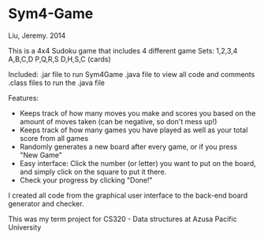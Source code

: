 Sym4-Game
=========

Liu, Jeremy. 2014

This is a 4x4 Sudoku game that includes 4 different game Sets:
1,2,3,4
A,B,C,D
P,Q,R,S
D,H,S,C (cards)

Included:
.jar file to run Sym4Game
.java file to view all code and comments
.class files to run the .java file

Features:
- Keeps track of how many moves you make and scores you based on the amount of moves taken (can be negative, so don't mess up!)
- Keeps track of how many games you have played as well as your total score from all games
- Randomly generates a new board after every game, or if you press "New Game"
- Easy interface: Click the number (or letter) you want to put on the board, and simply click on the square to put it there.
- Check your progress by clicking "Done!"

I created all code from the graphical user interface to the back-end board generator and checker.

This was my term project for CS320 - Data structures at Azusa Pacific University
